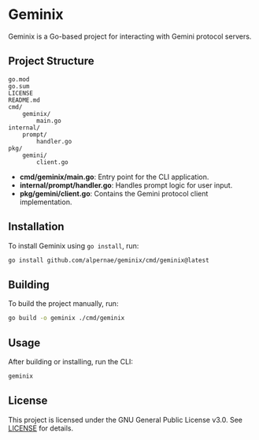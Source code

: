 # Geminix

Geminix is a Go-based project for interacting with Gemini protocol servers.

## Project Structure

```
go.mod
go.sum
LICENSE
README.md
cmd/
    geminix/
        main.go
internal/
    prompt/
        handler.go
pkg/
    gemini/
        client.go
```

- **cmd/geminix/main.go**: Entry point for the CLI application.
- **internal/prompt/handler.go**: Handles prompt logic for user input.
- **pkg/gemini/client.go**: Contains the Gemini protocol client implementation.

## Installation

To install Geminix using `go install`, run:

```sh
go install github.com/alpernae/geminix/cmd/geminix@latest
```

## Building

To build the project manually, run:

```sh
go build -o geminix ./cmd/geminix
```

## Usage

After building or installing, run the CLI:

```sh
geminix
```

## License

This project is licensed under the GNU General Public License v3.0. See [LICENSE](LICENSE) for details.